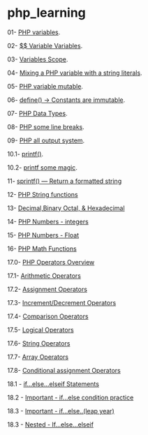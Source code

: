 # php_learning

01- [PHP variables](https://github.com/tufikhasan/php_learning/blob/a912fa9d94098e980f2a1e5e9741ffff0c6d65b0/index.php).

02- [$$ Variable Variables](https://github.com/tufikhasan/php_learning/blob/19a8eb8ff31df0b3787be40a7e34a9ce2087eef0/index.php).

03- [Variables Scope](https://github.com/tufikhasan/php_learning/blob/b5b78ea3b65987a3f2a202cd5dd24d0ce1938582/index.php).

04- [Mixing a PHP variable with a string literals](https://github.com/tufikhasan/php_learning/blob/d5a69acde3d4b3225343401fc626af55674514ea/index.php).

05- [PHP variable mutable](https://github.com/tufikhasan/php_learning/blob/1f42a79497de88016001326286c6e1bbadf398e0/index.php).

06- [define() -> Constants are immutable](https://github.com/tufikhasan/php_learning/blob/6ea5e5173b59864a07a2bebea629286f2be478e7/index.php).

07- [PHP Data Types](https://github.com/tufikhasan/php_learning/blob/efd3f339ea4fc70041cc220a81962307b008483c/index.php).

08- [PHP some line breaks](https://github.com/tufikhasan/php_learning/blob/fd98c2270b8a5042db76ffc83c7f4c51db8ac5db/index.php).

09- [PHP all output system](https://github.com/tufikhasan/php_learning/blob/96e3635f1e368429644b0a2f8bea08abab58a12e/index.php).

10.1- [printf()](https://github.com/tufikhasan/php_learning/blob/1726970377619a88dcb81dd0e238993bf4c46c46/index.php).

10.2- [printf some magic](https://github.com/tufikhasan/php_learning/blob/9c6c978e37e1df24196553949b7d2aaa17f5479b/index.php).

11- [sprintf() — Return a formatted string](https://github.com/tufikhasan/php_learning/blob/ae58e5a9a71de246df475a6f2a87dd8d5514e23b/index.php)

12- [PHP String functions](https://github.com/tufikhasan/php_learning/blob/35b2f3434d59bfe37d0397c1e77fd2f7a6793af5/index.php)

13- [Decimal,Binary Octal, & Hexadecimal](https://github.com/tufikhasan/php_learning/blob/277e1de993ffcbccbf90d97e6435bce014a9fd53/index.php)

14- [PHP Numbers - integers](https://github.com/tufikhasan/php_learning/blob/ab18ae29d1248f3c7105433f603302d145e5e523/index.php)

15- [PHP Numbers - Float](https://github.com/tufikhasan/php_learning/blob/010ce21d0a0c6e0bf453c690cf63a4a6f1992b4e/index.php)

16- [PHP Math Functions](https://github.com/tufikhasan/php_learning/blob/09901a9372eb220f2b22aec7d8b4f50e60d7bd56/index.php)

17.0- [PHP Operators Overview](https://github.com/tufikhasan/php_learning/blob/25e7fa53ea315400e9fbced249e8a8c99f456b91/index.php)

17.1- [Arithmetic Operators](https://github.com/tufikhasan/php_learning/blob/0ce09a851dff3cbf72b2c4f4bc1811c51cf3deed/index.php)

17.2- [Assignment Operators](https://github.com/tufikhasan/php_learning/blob/d30b8cd9a467bf103f2959c49aa01c0cf77f775d/index.php)

17.3- [Increment/Decrement Operators](https://github.com/tufikhasan/php_learning/blob/1c1d946d6c02071847d140e1e4790c1b32c31ecd/index.php)

17.4- [Comparison Operators](https://github.com/tufikhasan/php_learning/blob/5b1cb67651d3d8d3aefd9aa861de11ae36e84357/index.php)

17.5- [Logical Operators](https://github.com/tufikhasan/php_learning/blob/8bb48c1c510ad7ce71a854ce00b029810820e235/index.php)

17.6- [String Operators](https://github.com/tufikhasan/php_learning/blob/658f3946d7dcdb17047c96512439d181cdc30aec/index.php)

17.7- [Array Operators](https://github.com/tufikhasan/php_learning/blob/a912e0f8ec06d56444de5cfeb6ce33cf35fedef5/index.php)

17.8- [Conditional assignment Operators](https://github.com/tufikhasan/php_learning/blob/facf3a7f25c0f3a220bdffa96a9331eec45daccd/index.php)

18.1 - [if...else...elseif Statements](https://github.com/tufikhasan/php_learning/blob/)

18.2 - [Important - if...else condition practice](https://github.com/tufikhasan/php_learning/blob/)

18.3 - [Important - if...else..(leap year)](https://github.com/tufikhasan/php_learning/blob/)

18.3 - [Nested - If...else...elseif](https://github.com/tufikhasan/php_learning/blob/)
